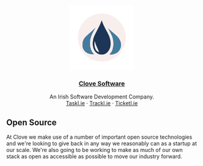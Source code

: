<br />
<p align="center">
  <a href="https://github.com/ParadauxIO/FriendlyBot">
    <img src="clove-circle-bg.png" alt="Logo" width="170" height="170">
  </a>

<h3 align="center"><a href="https://clove.ie">Clove Software</a></h3>
  <p align="center">
    An Irish Software Development Company.
    <br />
    <a href="https://taskl.ie">Taskl.ie</a>
    ·
    <a href="https://trackl.ie">Trackl.ie</a>
    ·
    <a href="https://ticketl.ie">Ticketl.ie</a>
  </p>
</p>

## Open Source

At Clove we make use of a number of important open source technologies and we're looking to give back in any way we reasonably can as a startup at our scale. We're also going to be working to make as much of our own stack as open as accessible as possible to move our industry forward. 
